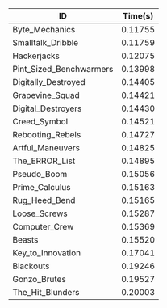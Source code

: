 |ID|Time(s)|
|-|-|
|Byte_Mechanics|0.11755|
|Smalltalk_Dribble|0.11759|
|Hackerjacks|0.12075|
|Pint_Sized_Benchwarmers|0.13998|
|Digitally_Destroyed|0.14405|
|Grapevine_Squad|0.14421|
|Digital_Destroyers|0.14430|
|Creed_Symbol|0.14521|
|Rebooting_Rebels|0.14727|
|Artful_Maneuvers|0.14825|
|The_ERROR_List|0.14895|
|Pseudo_Boom|0.15056|
|Prime_Calculus|0.15163|
|Rug_Heed_Bend|0.15165|
|Loose_Screws|0.15287|
|Computer_Crew|0.15369|
|Beasts|0.15520|
|Key_to_Innovation|0.17041|
|Blackouts|0.19246|
|Gonzo_Brutes|0.19527|
|The_Hit_Blunders|0.20003|
